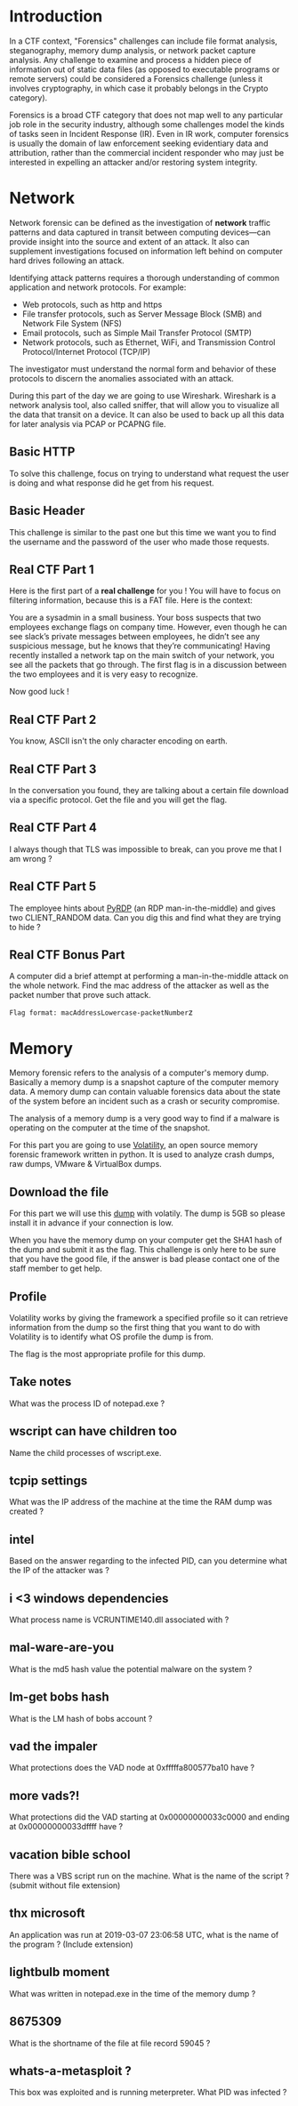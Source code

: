 # Introduction

In a CTF context, "Forensics" challenges can include file format analysis, steganography, memory dump analysis, or network packet capture analysis. Any challenge to examine and process a hidden piece of information out of static data files (as opposed to executable programs or remote servers) could be considered a Forensics challenge (unless it involves cryptography, in which case it probably belongs in the Crypto category).

Forensics is a broad CTF category that does not map well to any particular job role in the security industry, although some challenges model the kinds of tasks seen in Incident Response (IR). Even in IR work, computer forensics is usually the domain of law enforcement seeking evidentiary data and attribution, rather than the commercial incident responder who may just be interested in expelling an attacker and/or restoring system integrity.

# [](https://github.com/PoCInnovation/Pool2021/blob/master/Security/Forensic-Network/student.md#network)Network

Network forensic can be defined as the investigation of  **network**  traffic patterns and data captured in transit between computing devices—can provide insight into the source and extent of an attack. It also can supplement investigations focused on information left behind on computer hard drives following an attack.

Identifying attack patterns requires a thorough understanding of common application and network protocols. For example:

-   Web protocols, such as http and https
-   File transfer protocols, such as Server Message Block (SMB) and Network File System (NFS)
-   Email protocols, such as Simple Mail Transfer Protocol (SMTP)
-   Network protocols, such as Ethernet, WiFi, and Transmission Control Protocol/Internet Protocol (TCP/IP)

The investigator must understand the normal form and behavior of these protocols to discern the anomalies associated with an attack.

During this part of the day we are going to use Wireshark. Wireshark is a network analysis tool, also called sniffer, that will allow you to visualize all the data that transit on a device. It can also be used to back up all this data for later analysis via PCAP or PCAPNG file.
## Basic HTTP
To solve this challenge, focus on trying to understand what request the user is doing and what response did he get from his request.

## Basic Header
This challenge is similar to the past one but this time we want you to find the username and the password of the user who made those requests.

## Real CTF Part 1
Here is the first part of a **real challenge** for you !
You will have to focus on filtering information, because this is a FAT file. Here is the context:

You are a sysadmin in a small business. Your boss suspects that two employees exchange flags on company time. However, even though he can see slack’s private messages between employees, he didn’t see any suspicious message, but he knows that they’re communicating!
Having recently installed a network tap on the main switch of your network, you see all the packets that go through. The first flag is in a discussion between the two employees and it is very easy to recognize.

Now good luck !
## Real CTF Part 2
You know, ASCII isn't the only character encoding on earth.
## Real CTF Part 3
In the conversation you found, they are talking about a certain file download via a specific protocol. Get the file and you will get the flag.
## Real CTF Part 4
I always though that TLS was impossible to break, can you prove me that I am wrong ?
## Real CTF Part 5
The employee hints about [PyRDP](https://github.com/GoSecure/pyrdp) (an RDP man-in-the-middle) and gives two CLIENT_RANDOM data. Can you dig this and find what they are trying to hide ?
## Real CTF Bonus Part

A computer did a brief attempt at performing a man-in-the-middle attack on the whole network. Find the mac address of the attacker as well as the packet number that prove such attack. 

`Flag format: macAddressLowercase-packetNumber`z

# [](https://github.com/PoCInnovation/Pool2021/blob/master/Security/Forensic-Network/student.md#memory)Memory

Memory forensic refers to the analysis of a computer's memory dump. Basically a memory dump is a snapshot capture of the computer memory data. A memory dump can contain valuable forensics data about the state of the system before an incident such as a crash or security compromise.

The analysis of a memory dump is a very good way to find if a malware is operating on the computer at the time of the snapshot.

For this part you are going to use [Volatility](https://github.com/volatilityfoundation/volatility), an open source memory forensic framework written in python. It is used to analyze crash dumps, raw dumps, VMware & VirtualBox dumps.

## Download the file
For this part we will use this [dump](lol) with volatily. The dump is 5GB so please install it in advance if your connection is low.

When you have the memory dump on your computer get the SHA1 hash of the dump and submit it as the flag. This challenge is only here to be sure that you have the good file, if the answer is bad please contact one of the staff member to get help.

## Profile
Volatility works by giving the framework a specified profile so it can retrieve information from the dump so the first thing that you want to do with Volatility is to identify what OS profile the dump is from.

The flag is the most appropriate profile for this dump.

## Take notes
What was the process ID of notepad.exe ?
## wscript can have children too
Name the child processes of wscript.exe.
## tcpip settings
What was the IP address of the machine at the time the RAM dump was created ?
## intel 
Based on the answer regarding to the infected PID, can you determine what the IP of the attacker was ?
##  i <3 windows dependencies
What process name is VCRUNTIME140.dll associated with ?
## mal-ware-are-you
What is the md5 hash value the potential malware on the system ?
##  lm-get bobs hash
What is the LM hash of bobs account ?
## vad the impaler
What protections does the VAD node at 0xfffffa800577ba10 have ?
## more vads?!
What protections did the VAD starting at 0x00000000033c0000 and ending at 0x00000000033dffff have ?
## vacation bible school
There was a VBS script run on the machine. What is the name of the script ? (submit without file extension)
## thx microsoft
An application was run at 2019-03-07 23:06:58 UTC, what is the name of the program ? (Include extension)
## lightbulb moment
What was written in notepad.exe in the time of the memory dump ?
## 8675309
What is the shortname of the file at file record 59045 ?
## whats-a-metasploit ?
This box was exploited and is running meterpreter. What PID was infected ?
